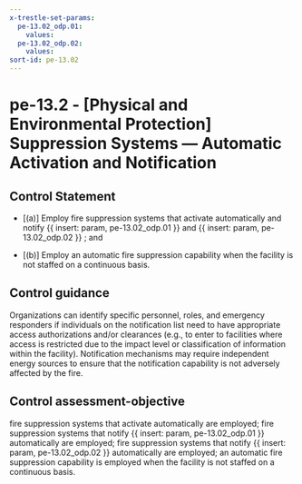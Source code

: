 ```yaml
---
x-trestle-set-params:
  pe-13.02_odp.01:
    values:
  pe-13.02_odp.02:
    values:
sort-id: pe-13.02
---
```


# pe-13.2 - \[Physical and Environmental Protection\] Suppression Systems — Automatic Activation and Notification

## Control Statement

- \[(a)\] Employ fire suppression systems that activate automatically and notify {{ insert: param, pe-13.02_odp.01 }} and {{ insert: param, pe-13.02_odp.02 }} ; and

- \[(b)\] Employ an automatic fire suppression capability when the facility is not staffed on a continuous basis.

## Control guidance

Organizations can identify specific personnel, roles, and emergency responders if individuals on the notification list need to have appropriate access authorizations and/or clearances (e.g., to enter to facilities where access is restricted due to the impact level or classification of information within the facility). Notification mechanisms may require independent energy sources to ensure that the notification capability is not adversely affected by the fire.

## Control assessment-objective

fire suppression systems that activate automatically are employed;
fire suppression systems that notify {{ insert: param, pe-13.02_odp.01 }} automatically are employed;
fire suppression systems that notify {{ insert: param, pe-13.02_odp.02 }} automatically are employed;
an automatic fire suppression capability is employed when the facility is not staffed on a continuous basis.
